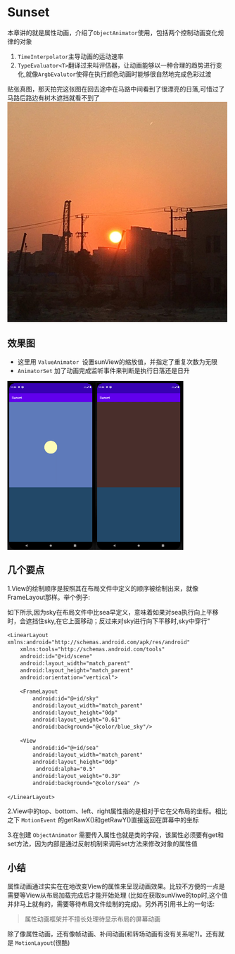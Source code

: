 Sunset
======
本章讲的就是属性动画，介绍了`ObjectAnimator`使用，包括两个控制动画变化规律的对象

1. `TimeInterpolator`主导动画的运动速率
2. `TypeEvaluator<T>`翻译过来叫评估器，让动画能够以一种合理的趋势进行变化,就像`ArgbEvalutor`使得在执行颜色动画时能够很自然地完成色彩过渡

贴张真图，那天拍完这张图在回去途中在马路中间看到了很漂亮的日落,可惜过了马路后路边有树木遮挡就看不到了
![日落](screenshots/sunset_xiamen.jpg "在厦门随手拍的日落")
 
效果图
------
* 这里用 `ValueAnimator `设置sunView的缩放值，并指定了重复次数为无限
* `AnimatorSet` 加了动画完成监听事件来判断是执行日落还是日升

<img src="screenshots/sunset_2022-01-09.gif" width = "200" alt="sunset" align=left />
<img src="screenshots/sunrise_2022-01-09.gif" width = "200" alt="sunset" align=center />   

几个要点  
--------
1.View的绘制顺序是按照其在布局文件中定义的顺序被绘制出来，就像FrameLayout那样。举个例子:

如下所示,因为sky在布局文件中比sea早定义，意味着如果对sea执行向上平移时，会遮挡住sky,在它上面移动；反过来对sky进行向下平移时,sky中穿行"

    <LinearLayout xmlns:android="http://schemas.android.com/apk/res/android"
        xmlns:tools="http://schemas.android.com/tools"
        android:id="@+id/scene"
        android:layout_width="match_parent"
        android:layout_height="match_parent"
        android:orientation="vertical">
    
        <FrameLayout
            android:id="@+id/sky"
            android:layout_width="match_parent"
            android:layout_height="0dp"
            android:layout_weight="0.61"
            android:background="@color/blue_sky"/>
      
        <View
            android:id="@+id/sea"
            android:layout_width="match_parent"
            android:layout_height="0dp"
             android:alpha="0.5"
            android:layout_weight="0.39"
            android:background="@color/sea" />
    
    </LinearLayout>

2.View中的top、bottom、left、right属性指的是相对于它在父布局的坐标。相比之下 `MotionEvent` 的getRawX()和getRawY()直接返回在屏幕中的坐标

3.在创建 `ObjectAnimator` 需要传入属性也就是类的字段，该属性必须要有get和set方法，因为内部是通过反射机制来调用set方法来修改对象的属性值

小结
---
属性动画通过实实在在地改变View的属性来呈现动画效果。比较不方便的一点是需要等View从布局加载完成后才能开始处理
(比如在获取sunViwe的top时,这个值并非马上就有的，需要等待布局文件绘制的完成)。另外再引用书上的一句话:

>属性动画框架并不擅长处理待显示布局的屏幕动画

除了像属性动画，还有像帧动画、补间动画(和转场动画有没有关系呢?)。还有就是 `MotionLayout`(很酷)








